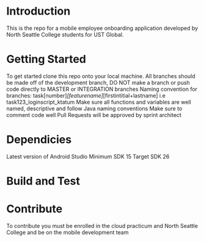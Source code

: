 # Introduction 
This is the repo for a mobile employee onboarding application developed by North Seattle College students for UST Global.

# Getting Started
To get started clone this repo onto your local machine.
All branches should be made off of the development branch, DO NOT make a branch or push code directly to MASTER or INTEGRATION branches
Naming convention for branches:
task[number]_[featurename]_[firstintitial+lastname]
    i.e task123_loginscript_ktatum
Make sure all functions and variables are well named, descriptive and follow Java naming conventions
Make sure to comment code well
Pull Requests will be approved by sprint architect

# Dependicies
Latest version of Android Studio
Minimum SDK 15
Target SDK 26

# Build and Test


# Contribute
To contribute you must be enrolled in the cloud practicum and North Seattle College and be on the mobile development team
